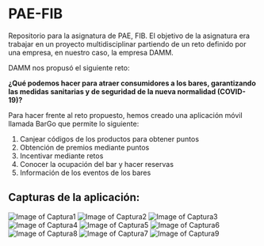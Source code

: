 # PAE-FIB

Repositorio para la asignatura de PAE, FIB. El objetivo de la asignatura era trabajar en un proyecto multidisciplinar partiendo de un reto definido por una empresa, en nuestro caso, la empresa DAMM. 

DAMM nos propusó el siguiente reto: 

**¿Qué podemos hacer para atraer consumidores a los bares, garantizando las medidas sanitarias y de seguridad de la nueva normalidad (COVID-19)?**

Para hacer frente al reto propuesto, hemos creado una aplicación móvil llamada BarGo que permite lo siguiente:

1. Canjear códigos de los productos para obtener puntos
2. Obtención de premios mediante puntos
3. Incentivar mediante retos
4. Conocer la ocupación del bar y hacer reservas
5. Información de los eventos de los bares

## Capturas de la aplicación: 

![Image of Captura1](BarGo/images/Captura1.JPG)
![Image of Captura2](BarGo/images/Captura2.JPG)
![Image of Captura3](BarGo/images/Captura3.JPG)
![Image of Captura4](BarGo/images/Captura4.JPG)
![Image of Captura5](BarGo/images/Captura5.JPG)
![Image of Captura6](BarGo/images/Captura6.JPG)
![Image of Captura8](BarGo/images/Captura8.JPG)
![Image of Captura7](BarGo/images/Captura7.JPG)
![Image of Captura9](BarGo/images/Captura9.JPG)
